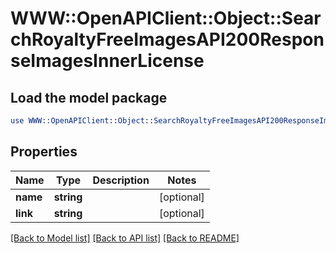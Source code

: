 # WWW::OpenAPIClient::Object::SearchRoyaltyFreeImagesAPI200ResponseImagesInnerLicense

## Load the model package
```perl
use WWW::OpenAPIClient::Object::SearchRoyaltyFreeImagesAPI200ResponseImagesInnerLicense;
```

## Properties
Name | Type | Description | Notes
------------ | ------------- | ------------- | -------------
**name** | **string** |  | [optional] 
**link** | **string** |  | [optional] 

[[Back to Model list]](../README.md#documentation-for-models) [[Back to API list]](../README.md#documentation-for-api-endpoints) [[Back to README]](../README.md)


